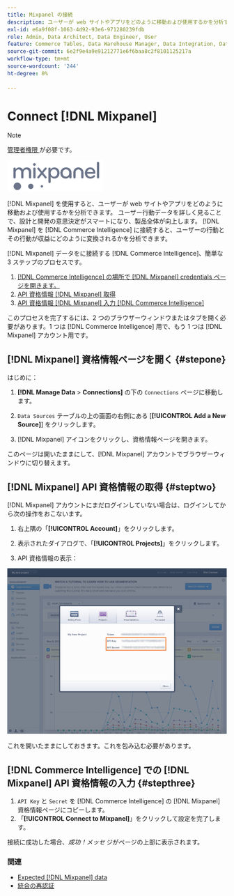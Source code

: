 ```yaml
---
title: Mixpanel の接続
description: ユーザーが web サイトやアプリをどのように移動および使用するかを分析する方法について説明します。
exl-id: e6a9f08f-1063-4d92-93e6-971280239fdb
role: Admin, Data Architect, Data Engineer, User
feature: Commerce Tables, Data Warehouse Manager, Data Integration, Data Import/Export
source-git-commit: 6e2f9e4a9e91212771e6f6baa8c2f8101125217a
workflow-type: tm+mt
source-wordcount: '244'
ht-degree: 0%

---
```


# Connect [!DNL Mixpanel]

>[!NOTE]
>
>[ 管理者権限 ](../../../administrator/user-management/user-management.md) が必要です。

![](../../../assets/Mixpanel_logo.png)

[!DNL Mixpanel] を使用すると、ユーザーが web サイトやアプリをどのように移動および使用するかを分析できます。 ユーザー行動データを詳しく見ることで、設計と開発の意思決定がスマートになり、製品全体が向上します。 [!DNL Mixpanel] を [!DNL Commerce Intelligence] に接続すると、ユーザーの行動とその行動が収益にどのように変換されるかを分析できます。

[!DNL Mixpanel] データをに接続する [!DNL Commerce Intelligence]、簡単な 3 ステップのプロセスです。

1. [ [!DNL Commerce Intelligence] の場所で  [!DNL Mixpanel] credentials ページを開きます。](#stepone)
1. [API 資格情報  [!DNL Mixpanel]  取得](#steptwo)
1. [API 資格情報  [!DNL Mixpanel]  入力  [!DNL Commerce Intelligence]](#stepthree)

このプロセスを完了するには、2 つのブラウザーウィンドウまたはタブを開く必要があります。1 つは [!DNL Commerce Intelligence] 用で、もう 1 つは [!DNL Mixpanel] アカウント用です。

## [!DNL Mixpanel] 資格情報ページを開く {#stepone}

はじめに：

1. **[!DNL Manage Data** > **Connections]** の下の `Connections` ページに移動します。

1. `Data Sources` テーブルの上の画面の右側にある [**[!UICONTROL Add a New Source]**] をクリックします。

1. [!DNL Mixpanel] アイコンをクリックし、資格情報ページを開きます。

このページは開いたままにして、[!DNL Mixpanel] アカウントでブラウザーウィンドウに切り替えます。

## [!DNL Mixpanel] API 資格情報の取得 {#steptwo}

[!DNL Mixpanel] アカウントにまだログインしていない場合は、ログインしてから次の操作をおこないます。

1. 右上隅の「**[!UICONTROL Account]**」をクリックします。

1. 表示されたダイアログで、「**[!UICONTROL Projects]**」をクリックします。

1. API 資格情報の表示：

![Mixpanel API 資格情報の取得 ](../../../assets/Mixpanel_API_creds.png)

これを開いたままにしておきます。これを包み込む必要があります。

## [!DNL Commerce Intelligence] での [!DNL Mixpanel] API 資格情報の入力 {#stepthree}

1. `API Key` と `Secret` を [!DNL Commerce Intelligence] の [!DNL Mixpanel] 資格情報ページにコピーします。
1. 「**[!UICONTROL Connect to Mixpanel]**」をクリックして設定を完了します。

接続に成功した場合、_成功！メッセ_ ジがページの上部に表示されます。

### 関連

* [Expected [!DNL Mixpanel] data](../integrations/mixpanel-data.md)
* [ 統合の再認証 ](https://experienceleague.adobe.com/docs/commerce-knowledge-base/kb/how-to/mbi-reauthenticating-integrations.html?lang=ja)
